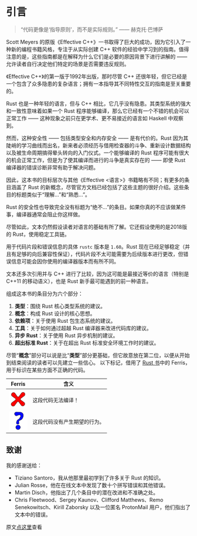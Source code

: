 # 引言

> “代码更像是‘指导原则’，而不是实际规则。” —— 赫克托·巴博萨


Scott Meyers 的原版《Effective C++》一书取得了巨大的成功，因为它引入了一种新的编程书籍风格，专注于从实际创建 C++ 软件的经验中学习到的指南。值得注意的是，这些指南都是在解释为什么它们是必要的原因背景下进行讲解的 —— 允许读者自行决定他们特定的场景是否需要违反规则。

《Effective C++》的第一版于1992年出版，那时尽管 C++ 还很年轻，但它已经是一个包含了众多隐患的复杂语言；拥有一本指导其不同特性交互的指南是至关重要的。

Rust 也是一种年轻的语言，但与 C++ 相比，它几乎没有隐患。其类型系统的强大和一致性意味着如果一个 Rust 程序能够编译，那么它已经有一个不错的机会可以正常工作 —— 这种现象之前只在更学术、更不易接近的语言如 Haskell 中观察到。

然而，这种安全性 —— 包括类型安全和内存安全 —— 是有代价的。Rust 因为其陡峭的学习曲线而出名，新来者必须经历与借用检查器的斗争、重新设计数据结构以及被生命周期搞得晕头转向的入门仪式。一个能够编译的 Rust 程序可能有很大的机会正常工作，但是为了使其编译而进行的斗争是真实存在的 —— 即使 Rust 编译器的错误诊断非常有助于解决问题。

因此，这本书的目标层次与其他《Effective <语言>》书籍略有不同；有更多的条目涵盖了 Rust 的新概念，尽管官方文档已经包括了这些主题的很好介绍。这些条目的标题类似于“理解…”和“熟悉…”。

Rust 的安全性也导致完全没有标题为“绝不…”的条目。如果你真的不应该做某件事，编译器通常会阻止你这样做。

尽管如此，文本仍然假设读者对语言的基础有所了解。它还假设使用的是2018版的 Rust，使用稳定工具链。

用于代码片段和错误信息的具体 `rustc` 版本是 `1.60`。Rust 现在已经足够稳定（并且有足够的向后兼容性保证），代码片段不太可能需要为后续版本进行更改，但错误信息可能会因你使用的编译器版本而有所不同。

文本还多次引用并与 C++ 进行了比较，因为这可能是最接近等价的语言（特别是 C++11 的移动语义），也是 Rust 新手最可能遇到的前一种语言。

组成这本书的条目分为六个部分：
1. **类型**：围绕 Rust 核心类型系统的建议。
2. **概念**：构成 Rust 设计的核心思想。
3. **依赖项**：关于使用 Rust 包生态系统的建议。
4. **工具**：关于如何通过超越 Rust 编译器来改进代码库的建议。
5. **异步 Rust**：关于使用 Rust 异步机制的建议。
6. **超出标准 Rust**：关于在超出 Rust 标准安全环境工作时的建议。

尽管“**概念**”部分可以说是比“**类型**”部分更基础，但它故意放在第二位，以便从开始到结束阅读的读者可以先建立一些信心。
以下标记，借用了 [Rust 书]中的 Ferris，用于标识在某些方面不正确的代码。


| Ferris                                                                  | 含义                         |
| ----------------------------------------------------------------------- | ---------------------------- |
| <img src="./images/ferris/does_not_compile.svg" style="zoom:5%;" />     | 这段代码无法编译！           |
| <img src="./images/ferris/not_desired_behavior.svg" style="zoom:5%;" /> | 这段代码没有产生期望的行为。 |

## 致谢

我的感谢送给：

* Tiziano Santoro，我从他那里最初学到了许多关于 Rust 的知识。
* Julian Rosse，他在在线文本中发现了数十个拼写错误和其他错误。
* Martin Disch，他指出了几个条目中的潜在改进和不准确之处。
* Chris Fleetwood、Sergey Kaunov、Clifford Matthews、Remo Senekowitsch、Kirill Zaborsky 以及一位匿名 ProtonMail 用户，他们指出了文本中的错误。

原文[点这里](https://www.lurklurk.org/effective-rust/intro.html)查看

[Rust 书]: https://doc.rust-lang.org/stable/book/ch00-00-introduction.html#ferris